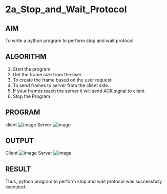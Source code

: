 # 2a_Stop_and_Wait_Protocol
## AIM 
To write a python program to perform stop and wait protocol
## ALGORITHM
1. Start the program.
2. Get the frame size from the user
3. To create the frame based on the user request.
4. To send frames to server from the client side.
5. If your frames reach the server it will send ACK signal to client
6. Stop the Program
## PROGRAM
client ![image](https://github.com/HARIPRIYASIVAKUMAR/2a_Stop_and_Wait_Protocol/assets/147477684/3edea23c-f63e-4ee4-90c0-4fdb38f5d835)
Server ![image](https://github.com/HARIPRIYASIVAKUMAR/2a_Stop_and_Wait_Protocol/assets/147477684/3a3978db-f6ca-45a5-bbee-5c088a2ed283)

## OUTPUT
Client ![image](https://github.com/HARIPRIYASIVAKUMAR/2a_Stop_and_Wait_Protocol/assets/147477684/772980af-0919-40bb-b16a-c99cb459505e)
Server ![image](https://github.com/HARIPRIYASIVAKUMAR/2a_Stop_and_Wait_Protocol/assets/147477684/654db90e-b652-4bf8-9d35-194adbe32230)

## RESULT
Thus, python program to perform stop and wait protocol was successfully executed.
